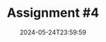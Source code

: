 ---
type: assignment
date: 2024-05-24T23:59:59
title: 'Assignment #4'
pdf: /static_files/assignments/04_assignment.pdf
attachment: /static_files/assignments/04_assignment.zip
due_event: 
    type: due
    date: 2024-06-08T23:59:59
    description: 'Assignment #4 due'
---